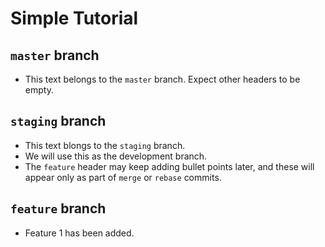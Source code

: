 # Simple Tutorial

## `master` branch
- This text belongs to the `master` branch. Expect other headers to be empty.

## `staging` branch
- This text blongs to the `staging` branch. 
- We will use this as the development branch. 
- The `feature` header may keep adding bullet points later, and these will appear only as part of `merge` or `rebase` commits.

## `feature` branch
- Feature 1 has been added.


